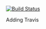 [![Build Status](https://travis-ci.org/zioplox11/registry_app.svg?branch=master)](https://travis-ci.org/zioplox11/registry_app)

Adding Travis
